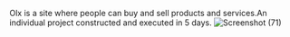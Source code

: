 Olx is a site where people can buy and sell products and services.An individual project constructed and executed in 5 days.       ![Screenshot (71)](https://user-images.githubusercontent.com/112477961/214913729-c7bfb4c5-d77e-40b8-9c99-82d849225d0c.png)
